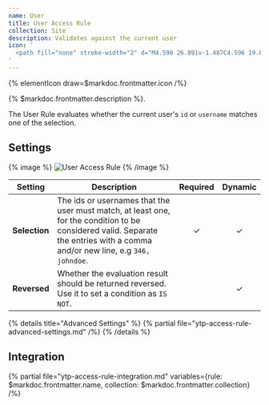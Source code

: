 ```yaml
---
name: User
title: User Access Rule
collection: Site
description: Validates against the current user
icon: '
  <path fill="none" stroke-width="2" d="M4.596 26.891v-1.487C4.596 19.697 9.292 15 15 15s10.404 4.697 10.404 10.404v1.487M15 15c3.261 0 5.945-2.684 5.945-5.945 0-3.262-2.684-5.946-5.945-5.946S9.055 5.793 9.055 9.055C9.055 12.316 11.739 15 15 15z"/>
'
---
```


{% elementIcon draw=$markdoc.frontmatter.icon /%}

{% $markdoc.frontmatter.description %}.

The User Rule evaluates whether the current user's `id` or `username` matches one of the selection.

## Settings

{% image %}
![User Access Rule](/assets/ytp/access/rule-user.webp)
{% /image %}

| Setting | Description | Required | Dynamic |
| ------- | ----------- | :------: | :-----: |
| **Selection** | The ids or usernames that the user must match, at least one, for the condition to be considered valid. Separate the entries with a comma and/or new line, e.g `346, johndoe`. | &#x2713; | &#x2713; |
| **Reversed** | Whether the evaluation result should be returned reversed. Use it to set a condition as `IS NOT`. | | &#x2713; |

{% details title="Advanced Settings" %}
    {% partial file="ytp-access-rule-advanced-settings.md" /%}
{% /details %}

## Integration

{% partial file="ytp-access-rule-integration.md" variables={rule: $markdoc.frontmatter.name, collection: $markdoc.frontmatter.collection} /%}
